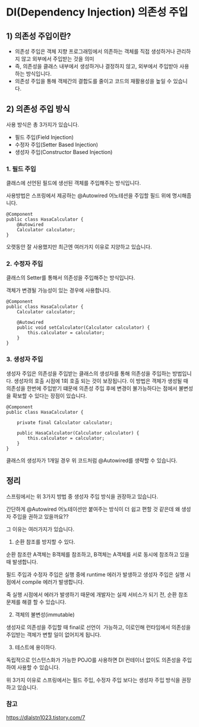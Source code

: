 # DI(Dependency Injection) 의존성 주입

## 1) 의존성 주입이란?

- 의존성 주입은 객체 지향 프로그래밍에서 의존하는 객체를 직접 생성하거나 관리하지 않고 외부에서 주입받는 것을 의미
- 즉, 의존성을 클래스 내부에서 생성하거나 결정하지 않고, 외부에서 주입받아 사용하는 방식입니다.
- 의존성 주입을 통해 객체간의 결합도를 줄이고 코드의 재활용성을 높일 수 있습니다.

## 2) 의존성 주입 방식

사용 방식은 총 3가지가 있습니다.

- 필드 주입(Field Injection)
- 수정자 주입(Setter Based Injection)
- 생성자 주입(Constructor Based Injection)

### 1. 필드 주입

클래스에 선언된 필드에 생선된 객체를 주입해주는 방식입니다.

사용방법은 스프링에서 제공하는 @Autowired 어노테션을 주입할 필드 위에 명시해줍니다.

```
@Component
public class HasaCalculator {
	@Autowired
	Calculator calculator;
}
```

오랫동안 잘 사용했지만 최근엔 여러가지 이유로 지양하고 있습니다.

### 2. 수정자 주입

클래스의 Setter를 통해서 의존성을 주입해주는 방식입니다.

객체가 변경될 가능성이 있는 경우에 사용합니다.

```
@Component
public class HasaCalculator {
	Calculator calculator;

	@Autowired
	public void setCalculator(Calculator calculator) {
		this.calculator = calculator;
	}
}
```

### 3. 생성자 주입

생성자 주입은 의존성을 주입받는 클래스의 생성자를 통해 의존성을 주입하는 방법입니다. 생성자의 호출 시점에 1회 호출 되는 것이 보장됩니다. 이 방법은 객체가 생성될 때 의존성을 한번에 주입받기 떄문에 의존성 주입 후에 변경이 불가능하다는 점에서 불변성을 확보할 수 있다는 장점이 있습니다.

```
@Component
public class HasaCalculator {

	private final Calculator calculator;

	public HasaCalculator(Calculator calculator) {
		this.calculator = calculator;
	}
}
```

클래스의 생성자가 1개일 경우 위 코드처럼 @Autowired를 생략할 수 있습니다.

## 정리

스프링에서는 위 3가지 방법 중 생성자 주입 방식을 권장하고 있습니다.

간단하게 @Autowired 어노테이션만 붙여주는 방식이 더 쉽고 편할 것 같은데 왜 생성자 주입을 권하고 있을까요??

그 이유는 여러가지가 있습니다.

1. 순환 참조를 방지할 수 있다.

순환 참조란 A객체는 B객체를 참조하고, B객체는 A객체를 서로 동시에 참조하고 있을 때 발생합니다.

필드 주입과 수정자 주입은 실행 중에 runtime 에러가 발생하고 생성자 주입은 실행 시점에서 compile 에러가 발생합니다.

죽 실행 시점에서 에러가 발생하기 때문에 개발자는 실제 서비스가 되기 전, 순환 참조 문제를 해결 할 수 있습니다.

2. 객체의 불변성(immutable)

생성자로 의존성을 주입할 때 final로 선언이  가능하고, 이로인해 런타임에서 의존성을 주입받는 객체가 변할 일이 없어지게 됩니다.

3. 테스트에 용이하다.

독립적으로 인스턴스화가 가능한 POJO를 사용하면 DI 컨테이너 없이도 의존성을 주입하여 사용할 수 있습니다.

위 3가지 이유로 스프링에서는 필드 주입, 수정자 주입 보다는 생성자 주입 방식을 권장하고 있습니다.     

### 참고    
https://dlalstn1023.tistory.com/7
